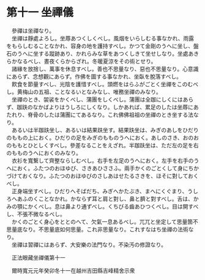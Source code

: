 # 第十一 坐禪儀
　參禪は坐禪なり。  
　坐禪は靜處よろし。坐蓐あつくしくべし。風烟をいらしむる事なかれ、雨露をもらしむることなかれ、容身の地を護持すべし。かつて金剛のうへに坐し、盤石のうへに坐する蹤跡あり、かれらみな草をあつくしきて坐せしなり。坐處あきらかなるべし、晝夜くらからざれ。冬暖夏涼をその術󠄁とせり。  
　諸緣を放捨し、萬事を休息すべし。善也不思量なり、惡也不思量なり。心意識にあらず、念想觀にあらず。作佛を圖する事なかれ、坐臥を脫落すべし。  
　飮食を節量すべし、光陰を護惜すべし。頭燃をはらふがごとく坐禪をこのむべし。黄梅山の五祖、ことなるいとなみなし、唯務坐禪のみなり。  
　坐禪のとき、袈裟をかくべし、蒲團をしくべし。蒲團は全跏にしくにはあらず、跏趺のなかばよりはうしろにしくなり。しかあれば、累足のしたは坐蓐にあたれり、脊骨のしたは蒲團にてあるなり。これ佛佛祖祖の坐禪のとき坐する法なり。  
　あるいは半跏趺坐し、あるいは結果趺坐す。結果趺坐は、みぎのあしをひだりのももの上におく。ひだりの足をみぎのもものうへにおく。あしのさき、おのおのももとひとしくすべし。參差なることをえざれ。半跏趺坐は、ただ左の足を右のもものうへにおくのみなり。  
　衣衫を寬繋して齊整ならしむべし。右手を左足のうへにおく。左手を右手のうへにおく。ふたつのおほゆび、さきあひささふ。兩手かくのごとくして身にちかづけておくなり。ふたつのおほゆびのさしあはせたるさきを、ほそに對しておくべし。  
　正身端坐すべし。ひだりへそばだち、みぎへかたぶき、まへにくぐまり、うしろへあふのくことなかれ。かならず耳と肩と對し、鼻と臍と對すべし。舌は、かみの顎にかくべし。息は鼻より通ずべし。くちびる齒あひつくべし。目は開すべし、不張不微なるべし。  
　かくのごとく身心をととのへて、欠氣一息あるべし。兀兀と坐定して思量箇不思量底なり。不思量底如何思量。これ非思量なり。これすなはち坐禪の法術󠄁なり。  
　坐禪は習󠄁禪にはあらず、大安樂の法門なり。不染汚の修證なり。  
  
　正法眼藏坐禪儀第十一  
  
　爾時寬元元年癸卯冬十一在越州吉田縣吉峰精舍示衆